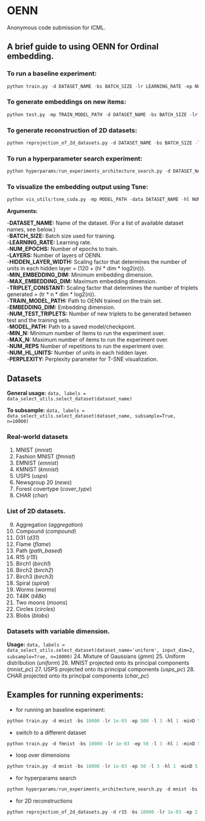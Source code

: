 # OENN
Anonymous code submission for ICML. 

## A brief guide to using OENN for Ordinal embedding.

### To run a baseline experiment:
```python
python train.py -d DATASET_NAME -bs BATCH_SIZE -lr LEARNING_RATE -ep NUM_EPOCHS -l LAYERS -hl HIDDEN_LAYER_WIDTH -minD MIN_EMBEDDING_DIM -maxD MAX_EMBEDDING_DIM -tr TRIPLET_CONSTANT
```

### To generate embeddings on new items:
```python
python test.py -mp TRAIN_MODEL_PATH -d DATASET_NAME -bs BATCH_SIZE -lr LEARNING_RATE -ep EPOCHS -l LAYERS -hl HIDDEN_LAYER_WIDTH -dim EMBEDDING_DIMENSION -tr NUM_TEST_TRIPLETS 
```

### To generate reconstruction of 2D datasets:
```python
python reprojection_of_2d_datasets.py -d DATASET_NAME -bs BATCH_SIZE -lr LEARNING_RATE -ep EPOCHS -l LAYERS
```

### To run a hyperparameter search experiment:
```python
python hyperparams/run_experiments_architecture_search.py -d DATASET_NAME -bs BATCH_SIZE -lr LEARNING_RATE -ep EPOCHS -min_n MIN_N -max_n MAX_N -min_hl MIN_HL_WIDTH -max_hl MAX_HL_WIDTH -minD MIN_EMBEDDING_DIM -maxD MAX_EMBEDDING_DIM -reps NUM_REPS
```

### To visualize the embedding output using Tsne:
```python
python vis_utils/tsne_cuda.py -mp MODEL_PATH -data DATASET_NAME -hl NUM_HL_UNITS -dim EMBEDDING_DIM -l LAYERS -p PERPLEXITY
```

**Arguments:**

-**DATASET_NAME:** Name of the dataset. (For a list of available dataset names, see below.)\
-**BATCH_SIZE:** Batch size used for training.\
-**LEARNING_RATE:** Learning rate.\
-**NUM_EPOCHS:** Number of epochs to train.\
-**LAYERS:** Number of layers of OENN.\
-**HIDDEN_LAYER_WIDTH:** Scaling factor that determines the number of units in each hidden layer = (120 + (hl * dim * log2(n))).\
-**MIN_EMBEDDING_DIM:** Minimum embedding dimension.\
-**MAX_EMBEDDING_DIM:** Maximum embedding dimension.\
-**TRIPLET_CONSTANT:** Scaling factor that determines the number of triplets generated = (tr * n * dim * log2(n)).\
-**TRAIN_MODEL_PATH:** Path to OENN trained on the train set.\
-**EMBEDDING_DIM:** Embedding dimension.\
-**NUM_TEST_TRIPLETS:** Number of new triplets to be generated between test and the training sets.\
-**MODEL_PATH:** Path to a saved model/checkpoint.\
-**MIN_N:** Minimum number of items to run the experiment over.\
-**MAX_N:** Maximum number of items to run the experiment over.\
-**NUM_REPS** Number of repetitions to run the experiment over. \
-**NUM_HL_UNITS:** Number of units in each hidden layer. \
-**PERPLEXITY:** Perplexity parameter for T-SNE visualization.

## Datasets
**General usage:** ```data, labels = data_select_utils.select_dataset(dataset_name)```

**To subsample:** ```data, labels = data_select_utils.select_dataset(dataset_name, subsample=True, n=10000)```

### Real-world datasets
1. MNIST (*mnist*)
2. Fashion MNIST (*fmnist*)
3. EMNIST (*emnist*)
4. KMNIST (*kmnist*)
5. USPS (*usps*)
6. Newsgroup 20 (*news*)
7. Forest covertype (*cover_type*)
8. CHAR (*char*)
### List of 2D datasets.
9. Aggregation (*aggregation*)
10. Compound (*compound*)
11. D31 (*d31*)
12. Flame (*flame*)
13. Path (*path_based*)
14. R15 (*r15*)
15. Birch1 (*birch1*)
16. Birch2 (*birch2*)
17. Birch3 (*birch3*)
18. Spiral (*spiral*)
19. Worms (*worms*)
20. T48K (*t48k*)
21. Two moons (*moons*)
22. Circles (*circles*)
23. Blobs (*blobs*)
### Datasets with variable dimension.
**Usage:** ```data, labels = data_select_utils.select_dataset(dataset_name='uniform', input_dim=2, subsample=True, n=10000)```
24. Mixture of Gaussians (*gmm*)
25. Uniform distribution (*uniform*)
26. MNIST projected onto its principal components (*mnist_pc*)
27. USPS projected onto its principal components (*usps_pc*)
28. CHAR projected onto its principal components (*char_pc*)

## Examples for running experiments:

* for running an baseline experiment:
```python
python train.py -d mnist -bs 10000 -lr 1e-03 -ep 500 -l 3 -hl 1 -minD 5 -minD 5
```
* switch to a different dataset
```python
python train.py -d fmnist -bs 10000 -lr 1e-03 -ep 50 -l 3 -hl 1 -minD 5 -minD 5
```
* loop over dimensions
```python
python train.py -d mnist -bs 10000 -lr 1e-03 -ep 50 -l 3 -hl 1 -minD 5 -minD 10
```
* for hyperparams search
```python
python hyperparams/run_experiments_architecture_search.py -d mnist -bs 10000 -lr 1e-3 -ep 5 -min_n 3 -max_n 7 -min_hl 1 -max_hl 2 -minD 5 -maxD 10
```

* for 2D reconstructions
```python
python reprojection_of_2d_datasets.py -d r15 -bs 10000 -lr 1e-03 -ep 2 -l 3
```

